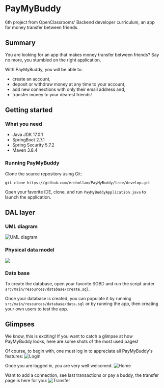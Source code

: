 # PayMyBuddy
6th project from OpenClassrooms' Backend developer curriculum, an app for money transfer between friends.

## Summary

You are looking for an app that makes money transfer between friends? Say no more, you stumbled on the right application.

With PayMyBuddy, you will be able to:
- create an account,
- deposit or withdraw money at any time to your account,
- add new connections with only their email address and,
- transfer money to your dearest friends!
## Getting started

### What you need
- Java JDK 17.0.1
- SpringBoot 2.7.1
- Spring Security 5.7.2
- Maven 3.8.4

### Running PayMyBuddy
Clone the source repository using Git:

```git clone https://github.com/ernhollam/PayMyBuddy/tree/develop.git```

Open your favorite IDE, clone, and run `PayMyBuddyApplication.java` to launch the application.


## DAL layer
### UML diagram
![UML diagram](src/main/resources/readme/uml.png)
### Physical data model
![](src/main/resources/readme/mdp.png)
### Data base
To create the database, open your favorite SGBD and run the script under `src/main/resources/database/create.sql`.

Once your database is created, you can populate it by running `src/main/resources/database/data.sql` or by running the app, then creating your own users to test the app.


## Glimpses
We know, this is exciting! If you want to catch a glimpse at how PayMyBuddy looks, here are some shots of the most used pages!

Of course, to begin with, one must log in to appreciate all PayMyBuddy's features:
![Login](src/main/resources/readme/login.png)

Once you are logged in, you are very well welcomed.
![Home](src/main/resources/readme/home.png)

Want to add a connection, see last transactions or pay a buddy, the transfer page is here for you:
![Transfer](src/main/resources/readme/transfer.png)
